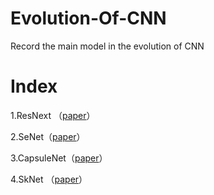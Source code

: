 # Evolution-Of-CNN
Record the main model in the evolution of CNN

<h1>Index</h1>

1.ResNext （[paper](https://arxiv.org/abs/1611.05431)）

2.SeNet（[paper](https://arxiv.org/abs/1709.01507)）

3.CapsuleNet（[paper](https://arxiv.org/pdf/1710.09829.pdf)）

4.SkNet （[paper](https://arxiv.org/abs/1903.06586)）
